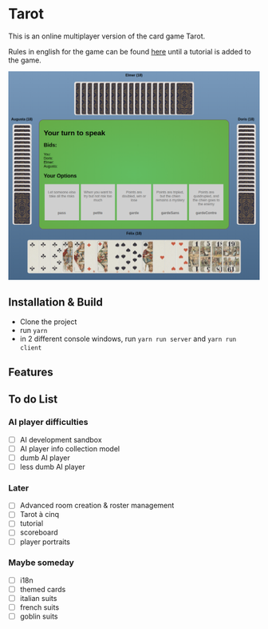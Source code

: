 # Tarot

This is an online multiplayer version of the card game Tarot.

Rules in english for the game can be found [here](https://www.pagat.com/tarot/frtarot.html) until a tutorial is added to the game.

![View of the bidding panel](./docs/bidding.png)

## Installation & Build

* Clone the project
* run `yarn`
* in 2 different console windows, run `yarn run server` and `yarn run client`


## Features

## To do List

### AI player difficulties

* [ ] AI development sandbox
* [ ] AI player info collection model
* [ ] dumb AI player
* [ ] less dumb AI player

### Later
* [ ] Advanced room creation & roster management
* [ ] Tarot à cinq
* [ ] tutorial
* [ ] scoreboard
* [ ] player portraits

### Maybe someday
* [ ] i18n
* [ ] themed cards
* [ ] italian suits
* [ ] french suits
* [ ] goblin suits

